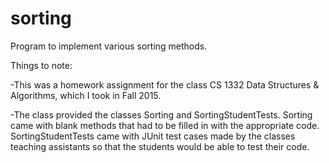 # sorting
Program to implement various sorting methods.


Things to note:

-This was a homework assignment for the class CS 1332 Data Structures & Algorithms, which I took in Fall 2015.

-The class provided the classes Sorting and SortingStudentTests. Sorting came with blank methods that had to be filled in with the appropriate code. SortingStudentTests came with JUnit test cases made by the classes teaching assistants so that the students would be able to test their code.
